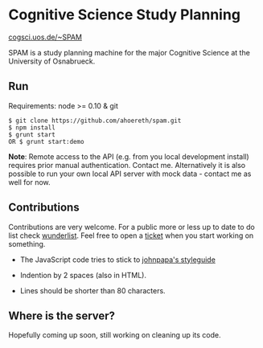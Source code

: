 # Cognitive Science Study Planning #
[cogsci.uos.de/~SPAM](https://cogsci.uos.de/~SPAM)

SPAM is a study planning machine for the major Cognitive Science at the University of Osnabrueck.

## Run ##
Requirements: node >= 0.10 & git

    $ git clone https://github.com/ahoereth/spam.git
    $ npm install
    $ grunt start
    OR $ grunt start:demo

**Note**: Remote access to the API (e.g. from you local development install) requires prior manual authentication. Contact me. Alternatively it is also possible to run your own local API server with mock data - contact me as well for now.

## Contributions ##
Contributions are very welcome. For a public more or less up to date to do list check [wunderlist](https://wunderli.st/fmZyg3). Feel free to open a [ticket](/ahoereth/spam/issues) when you start working on something.

* The JavaScript code tries to stick to [johnpapa's styleguide](https://github.com/johnpapa/angularjs-styleguide)


* Indention by 2 spaces (also in HTML).
* Lines should be shorter than 80 characters.

## Where is the server? ##
Hopefully coming up soon, still working on cleaning up its code.
